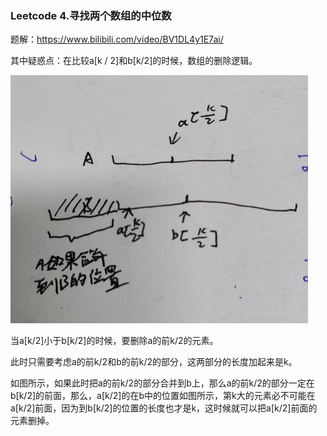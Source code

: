 ### Leetcode 4.寻找两个数组的中位数

题解：https://www.bilibili.com/video/BV1DL4y1E7ai/

其中疑惑点：在比较a[k / 2]和b[k/2]的时候，数组的删除逻辑。

![image-20240818125801110](./pic/image-20240818125801110.png)

当a[k/2]小于b[k/2]的时候，要删除a的前k/2的元素。

此时只需要考虑a的前k/2和b的前k/2的部分，这两部分的长度加起来是k。

如图所示，如果此时把a的前k/2的部分合并到b上，那么a的前k/2的部分一定在b[k/2]的前面，那么，a[k/2]的在b中的位置如图所示，第k大的元素必不可能在a[k/2]前面，因为到b[k/2]的位置的长度也才是k，这时候就可以把a[k/2]前面的元素删掉。